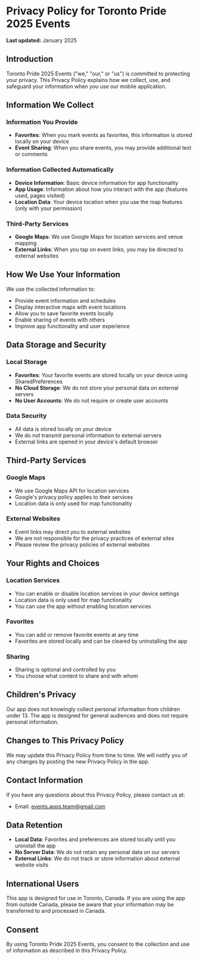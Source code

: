 # Privacy Policy for Toronto Pride 2025 Events

**Last updated:** January 2025

## Introduction

Toronto Pride 2025 Events ("we," "our," or "us") is committed to protecting your privacy. This Privacy Policy explains how we collect, use, and safeguard your information when you use our mobile application.

## Information We Collect

### Information You Provide
- **Favorites**: When you mark events as favorites, this information is stored locally on your device
- **Event Sharing**: When you share events, you may provide additional text or comments

### Information Collected Automatically
- **Device Information**: Basic device information for app functionality
- **App Usage**: Information about how you interact with the app (features used, pages visited)
- **Location Data**: Your device location when you use the map features (only with your permission)

### Third-Party Services
- **Google Maps**: We use Google Maps for location services and venue mapping
- **External Links**: When you tap on event links, you may be directed to external websites

## How We Use Your Information

We use the collected information to:
- Provide event information and schedules
- Display interactive maps with event locations
- Allow you to save favorite events locally
- Enable sharing of events with others
- Improve app functionality and user experience

## Data Storage and Security

### Local Storage
- **Favorites**: Your favorite events are stored locally on your device using SharedPreferences
- **No Cloud Storage**: We do not store your personal data on external servers
- **No User Accounts**: We do not require or create user accounts

### Data Security
- All data is stored locally on your device
- We do not transmit personal information to external servers
- External links are opened in your device's default browser

## Third-Party Services

### Google Maps
- We use Google Maps API for location services
- Google's privacy policy applies to their services
- Location data is only used for map functionality

### External Websites
- Event links may direct you to external websites
- We are not responsible for the privacy practices of external sites
- Please review the privacy policies of external websites

## Your Rights and Choices

### Location Services
- You can enable or disable location services in your device settings
- Location data is only used for map functionality
- You can use the app without enabling location services

### Favorites
- You can add or remove favorite events at any time
- Favorites are stored locally and can be cleared by uninstalling the app

### Sharing
- Sharing is optional and controlled by you
- You choose what content to share and with whom

## Children's Privacy

Our app does not knowingly collect personal information from children under 13. The app is designed for general audiences and does not require personal information.

## Changes to This Privacy Policy

We may update this Privacy Policy from time to time. We will notify you of any changes by posting the new Privacy Policy in the app.

## Contact Information

If you have any questions about this Privacy Policy, please contact us at:
- Email: events.apps.team@gmail.com

## Data Retention

- **Local Data**: Favorites and preferences are stored locally until you uninstall the app
- **No Server Data**: We do not retain any personal data on our servers
- **External Links**: We do not track or store information about external website visits

## International Users

This app is designed for use in Toronto, Canada. If you are using the app from outside Canada, please be aware that your information may be transferred to and processed in Canada.

## Consent

By using Toronto Pride 2025 Events, you consent to the collection and use of information as described in this Privacy Policy. 